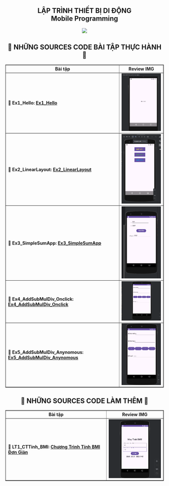 <h2 align="center">LẬP TRÌNH THIẾT BỊ DI ĐỘNG<br>Mobile Programming</h2>

<div align="center">
  <img height="350" src="https://proeffico.com/wp-content/uploads/2023/10/mobile-application-digital-marketing.gif" />
</div>

<h2 align="center">👀 NHỮNG SOURCES CODE BÀI TẬP THỰC HÀNH 👀</h2>

<table align="center" border="1" cellpadding="10" cellspacing="0">
  <tr>
    <th>Bài tập</th>
    <th>Review IMG</th>
  </tr>
  <tr>
    <td><h4>📂 Ex1_Hello: <a href="https://github.com/teddieV/63131839-AndroidProgramming/tree/main/Ex1_Hello/HelloWorld">Ex1_Hello</a></h4></td>
    <td align="center"><img src="https://github.com/teddieV/63131839-AndroidProgramming/blob/main/%E1%BA%A2nh%20k%E1%BA%BFt%20qu%E1%BA%A3/Ex1_Hello.png" width="200"></td>
  </tr>
  <tr>
    <td><h4>📂 Ex2_LinearLayout: <a href="https://github.com/teddieV/63131839-AndroidProgramming/blob/main/Ex2_LinearLayout/app/src/main/java/ntu/tvva/linearlayout/MainActivity.java">Ex2_LinearLayout</a></h4></td>
    <td align="center"><img src="https://github.com/teddieV/63131839-AndroidProgramming/blob/main/%E1%BA%A2nh%20k%E1%BA%BFt%20qu%E1%BA%A3/Ex2_LinearLayout.png" width="200"></td>
  </tr>
  <tr>
    <td><h4>📂 Ex3_SimpleSumApp: <a href="https://github.com/teddieV/63131839-AndroidProgramming/blob/main/Ex3_SimpleSumApp/app/src/main/java/ntu/tvva/simplesumapp/MainActivity.java">Ex3_SimpleSumApp</a></h4></td>
    <td align="center"><img src="https://github.com/teddieV/63131839-AndroidProgramming/blob/main/%E1%BA%A2nh%20k%E1%BA%BFt%20qu%E1%BA%A3/Ex3_SimpleSumApp.png" width="200"></td>
  </tr>
  <tr>
    <td><h4>📂 Ex4_AddSubMulDiv_Onclick: <a href="https://github.com/teddieV/63131839-AndroidProgramming/blob/main/Ex4_AddSubMulDiv_Onclick/app/src/main/java/ntu/tvva/ex4_addsubmuldiv_onclick/MainActivity.java">Ex4_AddSubMulDiv_Onclick</a></h4></td>
    <td align="center"><img src="https://github.com/teddieV/63131839-AndroidProgramming/blob/main/%E1%BA%A2nh%20k%E1%BA%BFt%20qu%E1%BA%A3/Ex4_AddSubMulDiv_Onclick.PNG" width="200"></td>
  </tr>
  <tr>
    <td><h4>📂 Ex5_AddSubMulDiv_Anynomous: <a href="https://github.com/teddieV/63131839-AndroidProgramming/blob/main/Ex5_AddSubMulDiv_Anynomou/app/src/main/java/ntu/tvva/addsubmuldiv_anynomous/MainActivity.java">Ex5_AddSubMulDiv_Anynomous</a></h4></td>
    <td align="center"><img src="https://github.com/teddieV/63131839-AndroidProgramming/blob/main/%E1%BA%A2nh%20k%E1%BA%BFt%20qu%E1%BA%A3/Ex5_AddSubMulDiv_Anynomous.PNG" width="200"></td>
  </tr>
</table>

<h2 align="center">👀 NHỮNG SOURCES CODE LÀM THÊM 👀</h2>

<table align="center" border="1" cellpadding="10" cellspacing="0">
  <tr>
    <th>Bài tập</th>
    <th>Review IMG</th>
  </tr>
  <tr>
    <td><h4>📂 LT1_CTTinh_BMI: <a href="https://github.com/teddieV/63131839-AndroidProgramming/tree/main/LT1_CTTinh_BMI">Chương Trình Tính BMI Đơn Giản</a></h4></td>
    <td align="center"><img src="https://github.com/teddieV/63131839-AndroidProgramming/blob/main/%E1%BA%A2nh%20k%E1%BA%BFt%20qu%E1%BA%A3/LT1_CTTinhBMI.PNG" width="200"></td>
  </tr>
</table>
